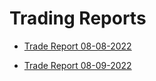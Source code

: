 # Trading Reports


- [Trade Report 08-08-2022](TradeReport_08-08-2022.md)

- [Trade Report 08-09-2022](TradeReport_08-09-2022.md)
